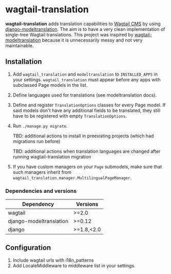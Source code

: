 # wagtail-translation

**wagtail-translation** adds translation capabilities to [Wagtail CMS](https://github.com/wagtail/wagtail)
by using [django-modeltranslation](https://github.com/deschler/django-modeltranslation).
The aim is to have a very clean implementation of single-tree Wagtail translations.
This project was inspired by [wagtail-modeltranslation](https://github.com/infoportugal/wagtail-modeltranslation)
because it is unnecessarily messy and not very maintainable.

## Installation

1. Add `wagtail_translation` and `modeltranslation` to `INSTALLED_APPS` in your settings.
   `wagtail_translation` must appear before any apps with subclassed Page models in the list.
2. Define languages used for translations (see modeltranslation docs).
3. Define and register `TranslationOptions` classes for every Page model.
   If said models don't have any additional fields to be translated, they still have to be registered
   with empty `TranslationOptions`.
4. Run ```./manage.py migrate```.

   TBD: additional actions to install in preexisting projects (which had migrations run before)

   TBD: additional actions when translation languages are changed after running wagtail-translation migration
5. If you have custom managers on your `Page` submodels, make sure that such managers inherit from
   `wagtail_translation.manager.MultilingualPageManager`.

### Dependencies and versions

| Dependency              | Versions    |
|-------------------------|-------------|
| wagtail                 | >=2.0       |
| django-modeltranslation | >=0.12      |
| django                  | >=1.8,<2.0  |

## Configuration

1. Include wagtail urls with i18n_patterns
2. Add LocaleMiddleware to middleware list in your settings.
